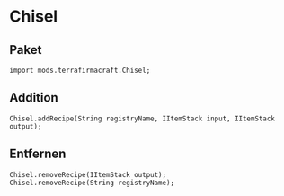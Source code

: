 # Chisel

## Paket
```zenscript
import mods.terrafirmacraft.Chisel;
```

## Addition
```zenscript
Chisel.addRecipe(String registryName, IItemStack input, IItemStack output);
```

## Entfernen

```zenscript
Chisel.removeRecipe(IItemStack output);
Chisel.removeRecipe(String registryName);
```